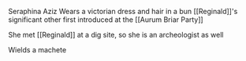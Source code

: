 Seraphina Aziz
Wears a victorian dress and hair in a bun
[[Reginald]]'s significant other first introduced at the [[Aurum Briar Party]]

She met [[Reginald]] at a dig site, so she is an archeologist as well 

Wields a machete 